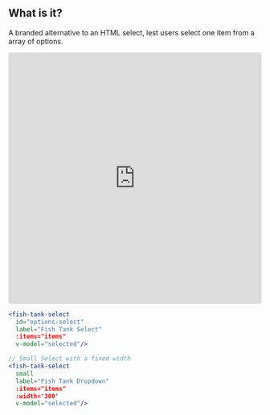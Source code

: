 <h2>What is it?</h2>
<p>A branded alternative to an HTML select, lest users select one item from a array of options.</p>

<iframe src="https://codesandbox.io/embed/select-i81vi?fontsize=14" title="Select" allow="geolocation; microphone; camera; midi; vr; accelerometer; gyroscope; payment; ambient-light-sensor; encrypted-media" style="width:100%; height:500px; border:0; border-radius: 4px; overflow:hidden;" sandbox="allow-modals allow-forms allow-popups allow-scripts allow-same-origin"></iframe>


```jsx
<fish-tank-select
  id="options-select"
  label="Fish Tank Select" 
  :items="items" 
  v-model="selected"/>

// Small Select with a fixed width
<fish-tank-select
  small
  label="Fish Tank Dropdown" 
  :items="items" 
  :width='300'
  v-model="selected"/>
```